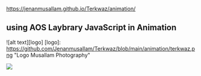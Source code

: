 https://jenanmusallam.github.io/Terkwaz/animation/

## using AOS Laybrary JavaScript in Animation 

![alt text][logo]
[logo]: https://github.com/Jenanmusallam/Terkwaz/blob/main/animation/terkwaz.png "Logo Musallam Photography"

![](https://github.com/Jenanmusallam/Terkwaz/blob/main/animation/screencapture.png)
